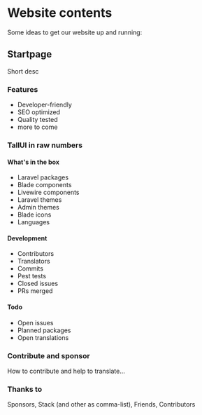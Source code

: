 # Website contents

Some ideas to get our website up and running:

## Startpage

Short desc

### Features

- Developer-friendly
- SEO optimized
- Quality tested
- more to come

### TallUI in raw numbers

#### What's in the box

- Laravel packages
- Blade components
- Livewire components
- Laravel themes
- Admin themes
- Blade icons
- Languages

#### Development

- Contributors
- Translators
- Commits
- Pest tests
- Closed issues
- PRs merged

#### Todo

- Open issues
- Planned packages
- Open translations

### Contribute and sponsor

How to contribute and help to translate...

### Thanks to

Sponsors, Stack (and other as comma-list), Friends, Contributors